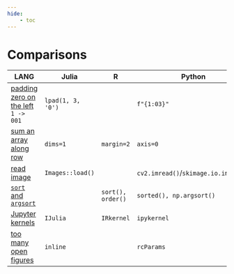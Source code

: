 ```yaml
---
hide:
    - toc
---
```


# Comparisons

LANG | Julia | R | Python | Matlab
-- | -- | -- | -- | -- 
[padding zero on the left](../../julia/#padding-zero-on-the-left) `1 -> 001` | `lpad(1, 3, '0')` |  | `f"{1:03}"` | 
[sum an array along row](../../julia/#dims1) | `dims=1` | `margin=2` | `axis=0` | 
[read image](../../python/opencv/#read-image) | `Images::load()` | | `cv2.imread()`/`skimage.io.imread()` |`imread()`
[`sort` and `argsort`](../../R/#sort-rank-order) | | `sort(), order()` | `sorted(), np.argsort()` | 
[Jupyter kernels](../../python/#different-kernels) | `IJulia` | `IRkernel` | `ipykernel` | 
[too many open figures](../../julia/#gr-too-many-open-files) | `inline` | | `rcParams` | 

